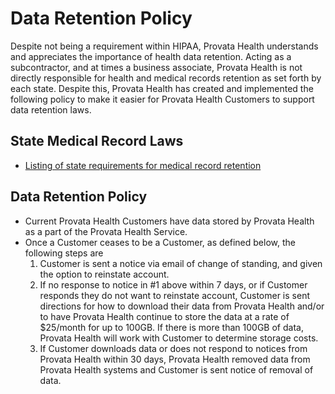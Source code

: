 # Data Retention Policy

Despite not being a requirement within HIPAA, Provata Health understands and appreciates the importance of health data retention. Acting as a subcontractor, and at times a business associate, Provata Health is not directly responsible for health and medical records retention as set forth by each state. Despite this, Provata Health has created and implemented the following policy to make it easier for Provata Health Customers to support data retention laws.

## State Medical Record Laws

* [Listing of state requirements for medical record retention](http://www.healthit.gov/sites/default/files/appa7-1.pdf)

## Data Retention Policy

* Current Provata Health Customers have data stored by Provata Health as a part of the Provata Health Service.
* Once a Customer ceases to be a Customer, as defined below, the following steps are 
	1. Customer is sent a notice via email of change of standing, and given the option to reinstate account.
	2. If no response to notice in #1 above within 7 days, or if Customer responds they do not want to reinstate account, Customer is sent directions for how to download their data from Provata Health and/or to have Provata Health continue to store the data at a rate of $25/month for up to 100GB. If there is more than 100GB of data, Provata Health will work with Customer to determine storage costs.
	3. If Customer downloads data or does not respond to notices from Provata Health within 30 days, Provata Health removed data from Provata Health systems and Customer is sent notice of removal of data.